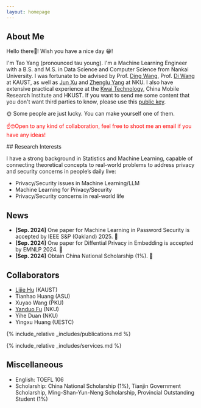 ```yaml
---
layout: homepage
---
```


## About Me

Hello there🫡! Wish you have a nice day 😁!

I'm Tao Yang (pronounced tau young). I'm a Machine Learning Engineer with a B.S. and M.S. in Data Science and Computer Science from Nankai University. I was fortunate to be advised by Prof. [Ding Wang](http://wangdingg.weebly.com/), Prof. [Di Wang](https://shao3wangdi.github.io/) at KAUST, as well as [Jun Xu](https://csjunxu.github.io/) and [Zhenglu Yang](https://bigdata.nankai.edu.cn/yangzl/list.htm) at NKU. I also have extensive practical experience at the [Kwai Technology](https://www.kwai.com/), China Mobile Research Institute and HKUST. If you want to send me some content that you don't want third parties to know, please use this [public key](https://stayt1.github.io/assets/files/public_key.txt).

🌞 Some people are just lucky. You can make yourself one of them. 
<p style="color: red;">☝🤓Open to any kind of collaboration, feel free to shoot me an email if you have any ideas!</p>
## Research Interests

I have a strong background in Statistics and Machine Learning, capable of connecting theoretical concepts to real-world problems to address privacy and security concerns in people’s daily live:

- Privacy/Security issues in Machine Learning/LLM
- Machine Learning for Privacy/Security
- Privacy/Security concerns in real-world life

## News
- **[Sep. 2024]** One paper for Machine Learning in Password Security is accepted by IEEE S&P (Oakland) 2025. 🎉
- **[Sep. 2024]** One paper for Diffential Privacy in Embedding is accepted by EMNLP 2024. 🎉
- **[Sep. 2024]** Obtain China National Scholarship (1%). 🎉

## Collaborators
- [Lijie Hu](https://sites.google.com/view/lijiehu/homepage) (KAUST)
- Tianhao Huang (ASU)
- Xuyao Wang (PKU)
- [Yanduo Fu](https://freedomfu.github.io/) (NKU)
- Yihe Duan (NKU)
- Yingxu Huang (UESTC)

{% include_relative _includes/publications.md %}

{% include_relative _includes/services.md %} 


## Miscellaneous
- English: TOEFL 106
- Scholarship: China National Scholarship (1%), Tianjin Government Scholarship, Ming-Shan-Yun-Neng Scholarship,  Provincial Outstanding Student (1%)

